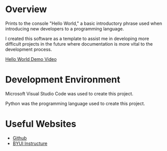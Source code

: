 # Overview

Prints to the console "Hello World," a basic introductory phrase used when introducing new developers to a programming language.

I created this software as a template to assist me in developing more difficult projects in the future where documentation is more vital to the development process.

[Hello World Demo Video](https://youtu.be/TYWdr7C5cnw)

# Development Environment

Microsoft Visual Studio Code was used to create this project.

Python was the programming language used to create this project.

# Useful Websites

* [Github](https://github.com/)
* [BYUI Instructure](https://byui.instructure.com/)
